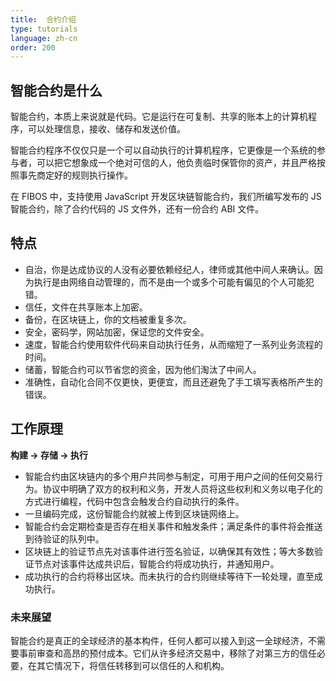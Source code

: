 ```yaml
---
title:  合约介绍
type: tutorials
language: zh-cn
order: 200
---
```


## 智能合约是什么

智能合约，本质上来说就是代码。它是运行在可复制、共享的账本上的计算机程序，可以处理信息，接收、储存和发送价值。

智能合约程序不仅仅只是一个可以自动执行的计算机程序，它更像是一个系统的参与者，可以把它想象成一个绝对可信的人，他负责临时保管你的资产，并且严格按照事先商定好的规则执行操作。

在 FIBOS 中，支持使用 JavaScript 开发区块链智能合约，我们所编写发布的 JS 智能合约，除了合约代码的 JS 文件外，还有一份合约 ABI 文件。 

## 特点

- 自治，你是达成协议的人没有必要依赖经纪人，律师或其他中间人来确认。因为执行是由网络自动管理的，而不是由一个或多个可能有偏见的个人可能犯错。
- 信任，文件在共享账本上加密。
- 备份，在区块链上，你的文档被重复多次。
- 安全，密码学，网站加密，保证您的文件安全。
- 速度，智能合约使用软件代码来自动执行任务，从而缩短了一系列业务流程的时间。
- 储蓄，智能合约可以节省您的资金，因为他们淘汰了中间人。
- 准确性，自动化合同不仅更快，更便宜，而且还避免了手工填写表格所产生的错误。



## 工作原理

**构建 → 存储 → 执行**

- 智能合约由区块链内的多个用户共同参与制定，可用于用户之间的任何交易行为。协议中明确了双方的权利和义务，开发人员将这些权利和义务以电子化的方式进行编程，代码中包含会触发合约自动执行的条件。
- 一旦编码完成，这份智能合约就被上传到区块链网络上。
- 智能合约会定期检查是否存在相关事件和触发条件；满足条件的事件将会推送到待验证的队列中。
- 区块链上的验证节点先对该事件进行签名验证，以确保其有效性；等大多数验证节点对该事件达成共识后，智能合约将成功执行，并通知用户。
- 成功执行的合约将移出区块。而未执行的合约则继续等待下一轮处理，直至成功执行。



### 未来展望

智能合约是真正的全球经济的基本构件，任何人都可以接入到这一全球经济，不需要事前审查和高昂的预付成本。它们从许多经济交易中，移除了对第三方的信任必要，在其它情况下，将信任转移到可以信任的人和机构。